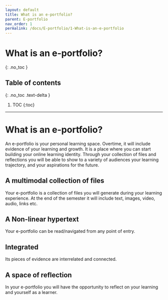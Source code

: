 ```yaml
---
layout: default
title: What is an e-portfolio? 
parent: E-portfolio
nav_order: 1
permalink: /docs/E-portfolio/1-What-is-an-e-portfolio
---
```


# What is an e-portfolio?
{: .no_toc }

## Table of contents
{: .no_toc .text-delta }

1. TOC
{:toc}

---

# What is an e-portfolio?
An e-portfolio is your personal learning space. Overtime, it will include evidence of your learning and growth. It is a place where you can start building your online learning identity. Through your collection of files and reflections you will be able to show to a variety of audiences your learning trajectory, and your aspirations for the future.

## A multimodal collection of files
Your e-portfolio is a collection of files you will generate during your learning experience. At the end of the semester it will include text, images, video, audio, links etc. 

## A Non-linear hypertext 
Your e-portfolio can be read/navigated from any point of entry.

## Integrated
Its pieces of evidence are interrelated and connected.

## A space of reflection 
In your e-portfolio you will have the opportunity to reflect on your learning and yourself as a learner.  

